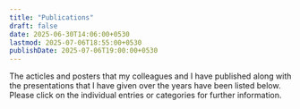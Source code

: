 ```yaml
---
title: "Publications"
draft: false
date: 2025-06-30T14:06:00+0530
lastmod: 2025-07-06T18:55:00+0530
publishDate: 2025-07-06T19:00:00+0530
---
```

The acticles and posters that my colleagues and I have published along with the 
presentations that I have given over the years have been listed below. 
Please click on the individual entries or categories for further information.
 